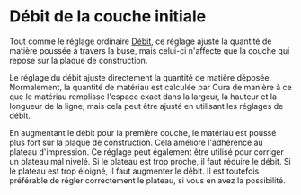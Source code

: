 Débit de la couche initiale
====
Tout comme le réglage ordinaire [Débit](material_flow.md), ce réglage ajuste la quantité de matière poussée à travers la buse, mais celui-ci n'affecte que la couche qui repose sur la plaque de construction.

Le réglage du débit ajuste directement la quantité de matière déposée. Normalement, la quantité de matériau est calculée par Cura de manière à ce que le matériau remplisse l'espace exact dans la largeur, la hauteur et la longueur de la ligne, mais cela peut être ajusté en utilisant les réglages de débit.

En augmentant le débit pour la première couche, le matériau est poussé plus fort sur la plaque de construction. Cela améliore l'adhérence au plateau d'impression. Ce réglage peut également être utilisé pour corriger un plateau mal nivelé. Si le plateau est trop proche, il faut réduire le débit. Si le plateau est trop éloigné, il faut augmenter le débit. Il est toutefois préférable de régler correctement le plateau, si vous en avez la possibilité.
